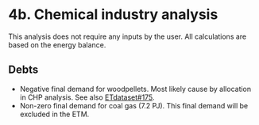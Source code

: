# 4b. Chemical industry analysis

This analysis does not require any inputs by the user. All calculations are based on the energy balance.


## Debts

- Negative final demand for woodpellets. Most likely cause by allocation in CHP analysis. See also [ETdataset#175](https://github.com/quintel/etdataset/issues/175).
- Non-zero final demand for coal gas (7.2 PJ). This final demand will be excluded in the ETM.